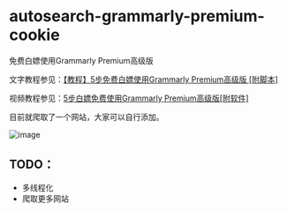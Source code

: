 # autosearch-grammarly-premium-cookie
免费白嫖使用Grammarly Premium高级版

文字教程参见：[【教程】5步免费白嫖使用Grammarly Premium高级版 [附脚本]](https://blog.csdn.net/sxf1061700625/article/details/128376313)    

视频教程参见：[5步白嫖免费使用Grammarly Premium高级版[附软件]](https://www.bilibili.com/video/BV1z3411d7C1/)    

目前就爬取了一个网站，大家可以自行添加。

![image](https://user-images.githubusercontent.com/31002981/208591934-018d710b-c2ea-40c0-a02f-bc1333099e52.png)



## TODO：

-   多线程化
-   爬取更多网站
